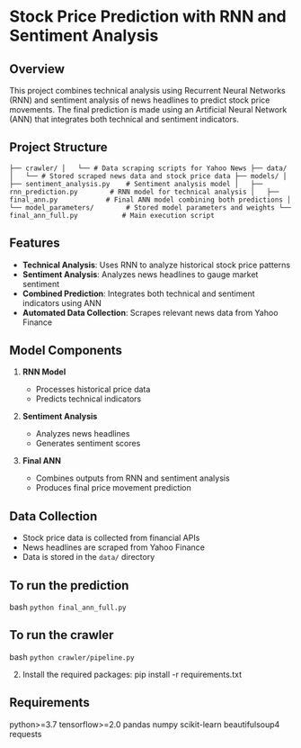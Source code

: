 # Stock Price Prediction with RNN and Sentiment Analysis

## Overview
This project combines technical analysis using Recurrent Neural Networks (RNN) and sentiment analysis of news headlines to predict stock price movements. The final prediction is made using an Artificial Neural Network (ANN) that integrates both technical and sentiment indicators.


## Project Structure
`
├── crawler/
│   └── # Data scraping scripts for Yahoo News
├── data/
│   └── # Stored scraped news data and stock price data
├── models/
│   ├── sentiment_analysis.py    # Sentiment analysis model
│   ├── rnn_prediction.py        # RNN model for technical analysis
│   ├── final_ann.py            # Final ANN model combining both predictions
│   └── model_parameters/        # Stored model parameters and weights
└── final_ann_full.py           # Main execution script
`


## Features
- **Technical Analysis**: Uses RNN to analyze historical stock price patterns
- **Sentiment Analysis**: Analyzes news headlines to gauge market sentiment
- **Combined Prediction**: Integrates both technical and sentiment indicators using ANN
- **Automated Data Collection**: Scrapes relevant news data from Yahoo Finance


## Model Components
1. **RNN Model**
   - Processes historical price data
   - Predicts technical indicators

2. **Sentiment Analysis**
   - Analyzes news headlines
   - Generates sentiment scores

3. **Final ANN**
   - Combines outputs from RNN and sentiment analysis
   - Produces final price movement prediction

## Data Collection
- Stock price data is collected from financial APIs
- News headlines are scraped from Yahoo Finance
- Data is stored in the `data/` directory

## To run the prediction
bash
`
python final_ann_full.py
`

## To run the crawler
bash
`
python crawler/pipeline.py
`

2. Install the required packages:
pip install -r requirements.txt
## Requirements
python>=3.7
tensorflow>=2.0
pandas
numpy
scikit-learn
beautifulsoup4
requests